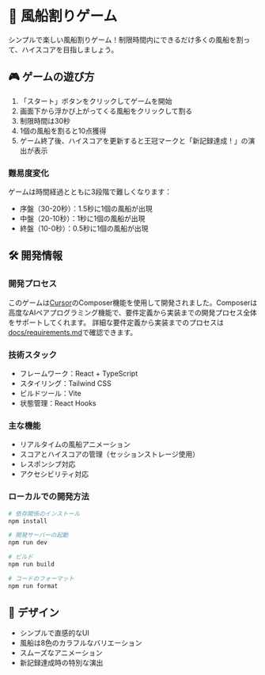 # 🎈 風船割りゲーム

シンプルで楽しい風船割りゲーム！制限時間内にできるだけ多くの風船を割って、ハイスコアを目指しましょう。

## 🎮 ゲームの遊び方

1. 「スタート」ボタンをクリックしてゲームを開始
2. 画面下から浮かび上がってくる風船をクリックして割る
3. 制限時間は30秒
4. 1個の風船を割ると10点獲得
5. ゲーム終了後、ハイスコアを更新すると王冠マークと「新記録達成！」の演出が表示

### 難易度変化

ゲームは時間経過とともに3段階で難しくなります：

- 序盤（30-20秒）：1.5秒に1個の風船が出現
- 中盤（20-10秒）：1秒に1個の風船が出現
- 終盤（10-0秒）：0.5秒に1個の風船が出現

## 🛠️ 開発情報

### 開発プロセス

このゲームは[Cursor](https://cursor.sh/)のComposer機能を使用して開発されました。Composerは高度なAIペアプログラミング機能で、要件定義から実装までの開発プロセス全体をサポートしてくれます。
詳細な要件定義から実装までのプロセスは[docs/requirements.md](docs/requirements.md)で確認できます。

### 技術スタック

- フレームワーク：React + TypeScript
- スタイリング：Tailwind CSS
- ビルドツール：Vite
- 状態管理：React Hooks

### 主な機能

- リアルタイムの風船アニメーション
- スコアとハイスコアの管理（セッションストレージ使用）
- レスポンシブ対応
- アクセシビリティ対応

### ローカルでの開発方法

```bash
# 依存関係のインストール
npm install

# 開発サーバーの起動
npm run dev

# ビルド
npm run build

# コードのフォーマット
npm run format
```

## 🎨 デザイン

- シンプルで直感的なUI
- 風船は8色のカラフルなバリエーション
- スムーズなアニメーション
- 新記録達成時の特別な演出
